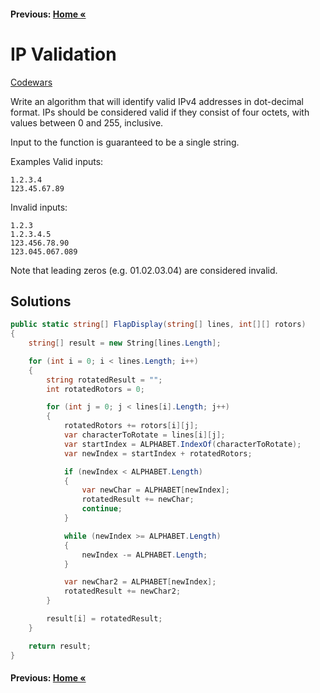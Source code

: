 #### Previous: [Home &laquo;](../Medium.md)

# IP Validation

[Codewars](https://www.codewars.com/kata/ip-validation)

Write an algorithm that will identify valid IPv4 addresses in dot-decimal format. 
IPs should be considered valid if they consist of four octets, with values between 0 and 255, inclusive.

Input to the function is guaranteed to be a single string.

Examples
Valid inputs:
    
    1.2.3.4
    123.45.67.89
    
Invalid inputs:

    1.2.3
    1.2.3.4.5
    123.456.78.90
    123.045.067.089
    
Note that leading zeros (e.g. 01.02.03.04) are considered invalid.

## Solutions

``` cs  
public static string[] FlapDisplay(string[] lines, int[][] rotors)
{
    string[] result = new String[lines.Length];

    for (int i = 0; i < lines.Length; i++)
    {
        string rotatedResult = "";
        int rotatedRotors = 0;

        for (int j = 0; j < lines[i].Length; j++)
        {
            rotatedRotors += rotors[i][j];
            var characterToRotate = lines[i][j];
            var startIndex = ALPHABET.IndexOf(characterToRotate);
            var newIndex = startIndex + rotatedRotors;

            if (newIndex < ALPHABET.Length)
            {
                var newChar = ALPHABET[newIndex];
                rotatedResult += newChar;
                continue;
            }

            while (newIndex >= ALPHABET.Length)
            {
                newIndex -= ALPHABET.Length;
            }

            var newChar2 = ALPHABET[newIndex];
            rotatedResult += newChar2;
        }

        result[i] = rotatedResult;
    }

    return result;
}
```

#### Previous: [Home &laquo;](../Medium.md)
